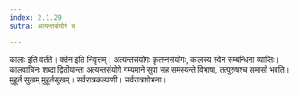 ```yaml
---
index: 2.1.29
sutra: अत्यन्तसंयोगे च

---
```

कालाः इति वर्तते। क्तेन इति निवृत्तम्। अत्यन्तसंयोगः कृत्स्नसंयोगः, कालस्य स्वेन सम्बन्धिना व्याप्तिः। कालवाचिनः शब्दा द्वितीयान्ता अत्यन्तसंयोगे गम्यमाने सुपा सह समस्यन्ते विभाषा, तत्पुरुषश्च समासो भवति। मुहूर्तं सुखम् मुहूर्तसुखम्। सर्वरात्रकल्पाणी। सर्वरात्रशोभना।
